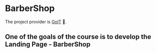 # BarberShop
The project provider is [GoIT](https://goit.ua/fullstackonline/) :school:. 
## One of the goals of the course is to develop the Landing Page - BarberShop
